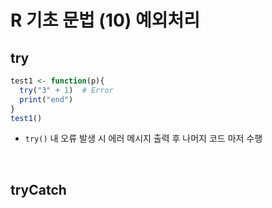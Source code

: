 # R 기초 문법 (10) 예외처리

## try

```R
test1 <- function(p){
  try("3" + 1)  # Error
  print("end")
}
test1()
```

* `try()` 내 오류 발생 시 에러 메시지 출력 후 나머지 코드 마저 수행

<br>

## tryCatch

```R

```

